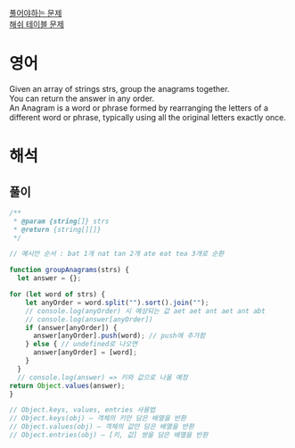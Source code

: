 <a href="https://leetcode.com/problems/group-anagrams/">풀어야하는 문제</a>  
<a href="https://leetcode.com/tag/hash-table/">해쉬 테이블 문제</a>  

# 영어
Given an array of strings strs, group the anagrams together.   
You can return the answer in any order.  
An Anagram is a word or phrase formed by rearranging the letters of a different word or phrase, typically using all the original letters exactly once.  

# 해석

## 풀이
```js
/**
 * @param {string[]} strs
 * @return {string[][]}
 */

// 예시안 순서 : bat 1개 nat tan 2개 ate eat tea 3개로 순환

function groupAnagrams(strs) {
  let answer = {};

for (let word of strs) {
    let anyOrder = word.split("").sort().join("");
    // console.log(anyOrder) 시 예상되는 값 aet aet ant aet ant abt
    // console.log(answer[anyOrder])
    if (answer[anyOrder]) {
      answer[anyOrder].push(word); // push에 추가함
    } else { // undefined로 나오면
      answer[anyOrder] = [word];
    }
  }
  // console.log(answer) => 키와 값으로 나올 예정
return Object.values(answer);
}

// Object.keys, values, entries 사용법
// Object.keys(obj) – 객체의 키만 담은 배열을 반환
// Object.values(obj) – 객체의 값만 담은 배열을 반환
// Object.entries(obj) – [키, 값] 쌍을 담은 배열을 반환
```
